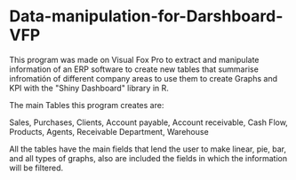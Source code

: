 # Data-manipulation-for-Darshboard-VFP

This program was made on Visual Fox Pro to extract and manipulate information of an ERP software to create new tables that summarise infromatión of different company areas to use them to create Graphs and KPI with the "Shiny Dashboard" library in R.

The main Tables this program creates are:

Sales, Purchases, Clients, Account payable, Account receivable, Cash Flow, Products, Agents, Receivable Department, Warehouse

All the tables have the main fields that lend the user to make linear, pie, bar, and all types of graphs, also are included the fields in which the information will be filtered.
